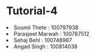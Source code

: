 # Tutorial-4

<li>Soumil Thete : 100797938 </li>
<li>Parasjeet Marwah : 100787512 </li>
<li>Sehaj Behl : 100748987 </li>
<li>Angad Singh : 100814038 </li>
